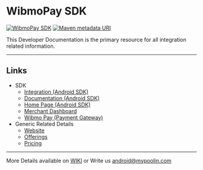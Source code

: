 <link rel="shortcut icon" type="image/png" href="https://dcv5wf39cuky3.cloudfront.net/favicons/favicon-32x32.png">

# WibmoPay SDK
[![WibmoPay SDK ](https://img.shields.io/badge/sdk-Mypoolin%20SDK-brightgreen.svg?style=flat-square)](https://github.com/mypoolin/mypoolin-sdk/wiki/Integration)
[![Maven metadata URI](https://img.shields.io/maven-metadata/v/http/central.maven.org/maven2/com/mypoolin/sdk/maven-metadata.xml.svg?style=flat-square)]()


This Developer Documentation is the primary resource for all integration related information.

----------

## Links
 + SDK
   - [Integration (Android SDK)](https://github.com/mypoolin/mypoolin-sdk/wiki/Integration)
   - [Documentation (Android SDK)](https://github.com/mypoolin/mypoolin-sdk/wiki)
   - [Home Page (Android SDK)](https://mypoolin.github.io/mypoolin-sdk/)
   - [Merchant Dashboard](https://merchants.mypoolin.com/)
   - [Wibmo Pay (Payment Gateway)](https://github.com/mypoolin/mypoolin-sdk/wiki/Mypoolin-Payment-Gateway)
 + Generic Related Details
   - [Website](https://mypoolin.com)
   - [Offerings](https://mypoolin.com/api.html)
   - [Pricing](https://mypoolin.com/pricing)
 

***
More Details available on [WIKI](https://github.com/mypoolin/mypoolin-sdk/wiki) 
or 
Write us [android@mypoolin.com](mailto:android@mypoolin.com)
